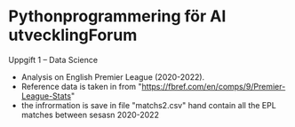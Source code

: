 # Pythonprogrammering för AI utvecklingForum
Uppgift 1 – Data Science

- Analysis on English Premier League (2020-2022). 
- Reference data is taken in from "https://fbref.com/en/comps/9/Premier-League-Stats"
- the infrormation is save in file "matchs2.csv" hand contain all the EPL matches between sesasn 2020-2022
